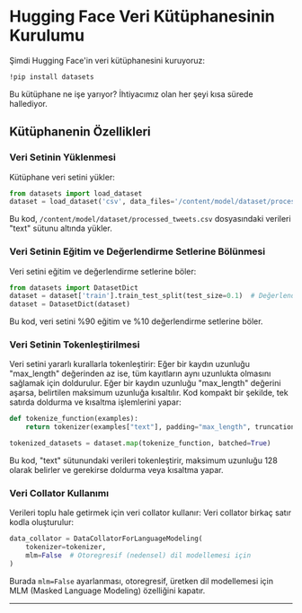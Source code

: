 # Hugging Face Veri Kütüphanesinin Kurulumu
Şimdi Hugging Face'in veri kütüphanesini kuruyoruz: 
```bash
!pip install datasets
```
Bu kütüphane ne işe yarıyor? İhtiyacımız olan her şeyi kısa sürede hallediyor.

## Kütüphanenin Özellikleri

### Veri Setinin Yüklenmesi
Kütüphane veri setini yükler:
```python
from datasets import load_dataset
dataset = load_dataset('csv', data_files='/content/model/dataset/processed_tweets.csv', column_names=["text"])
```
Bu kod, `/content/model/dataset/processed_tweets.csv` dosyasındaki verileri "text" sütunu altında yükler.

### Veri Setinin Eğitim ve Değerlendirme Setlerine Bölünmesi
Veri setini eğitim ve değerlendirme setlerine böler:
```python
from datasets import DatasetDict
dataset = dataset['train'].train_test_split(test_size=0.1)  # Değerlendirme için %10
dataset = DatasetDict(dataset)
```
Bu kod, veri setini %90 eğitim ve %10 değerlendirme setlerine böler.

### Veri Setinin Tokenleştirilmesi
Veri setini yararlı kurallarla tokenleştirir: 
Eğer bir kaydın uzunluğu "max_length" değerinden az ise, tüm kayıtların aynı uzunlukta olmasını sağlamak için doldurulur. 
Eğer bir kaydın uzunluğu "max_length" değerini aşarsa, belirtilen maksimum uzunluğa kısaltılır.
Kod kompakt bir şekilde, tek satırda doldurma ve kısaltma işlemlerini yapar:
```python
def tokenize_function(examples):
    return tokenizer(examples["text"], padding="max_length", truncation=True, max_length=128)

tokenized_datasets = dataset.map(tokenize_function, batched=True)
```
Bu kod, "text" sütunundaki verileri tokenleştirir, maksimum uzunluğu 128 olarak belirler ve gerekirse doldurma veya kısaltma yapar.

### Veri Collator Kullanımı
Verileri toplu hale getirmek için veri collator kullanır:
Veri collator birkaç satır kodla oluşturulur:
```python
data_collator = DataCollatorForLanguageModeling(
    tokenizer=tokenizer,
    mlm=False  # Otoregresif (nedensel) dil modellemesi için
)
```
Burada `mlm=False` ayarlanması, otoregresif, üretken dil modellemesi için MLM (Masked Language Modeling) özelliğini kapatır.

---

